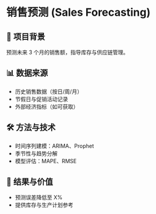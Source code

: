 # 销售预测 (Sales Forecasting)

## 📌 项目背景
预测未来 3 个月的销售额，指导库存与供应链管理。

## 📊 数据来源
- 历史销售数据（按日/周/月）
- 节假日与促销活动记录
- 外部经济指标（如可获取）

## 🛠 方法与技术
- 时间序列建模：ARIMA、Prophet
- 季节性与趋势分解
- 模型评估：MAPE、RMSE

## 🎯 结果与价值
- 预测误差降低至 X%
- 提供库存与生产计划参考

